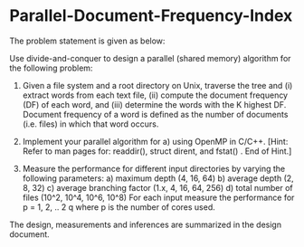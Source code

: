 # Parallel-Document-Frequency-Index

The problem statement is given as below:

Use divide-and-conquer to design a parallel (shared memory) algorithm for the following problem:

1. Given a file system and a root directory on Unix, traverse the tree and (i) extract words from each text file, (ii) compute the document frequency (DF) of each word, and (iii) determine the words with the K highest DF. Document frequency of a word is defined as the number of documents (i.e. files) in which that word occurs.

2. Implement your parallel algorithm for a) using OpenMP in C/C++. [Hint: Refer to man pages for: readdir(), struct dirent, and fstat() . End of Hint.]

3. Measure the performance for different input directories by varying the following parameters:
a) maximum depth (4, 16, 64)
b) average depth (2, 8, 32)
c) average branching factor (1.x, 4, 16, 64, 256)
d) total number of files (10^2, 10^4, 10^6, 10^8)
For each input measure the performance for p = 1, 2, .. 2 q where p is the number of cores used.

The design, measurements and inferences are summarized in the design document.
